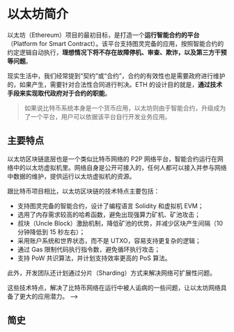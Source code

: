 # 以太坊简介


以太坊（Ethereum）项目的最初目标，是打造一个**运行智能合约的平台**（Platform for Smart Contract）。该平台支持图灵完备的应用，按照智能合约的约定逻辑自动执行，**理想情况下将不存在故障停机、审查、欺诈，以及第三方干预等问题**。

现实生活中，我们经常提到“契约”或“合约”，合约的有效性也是需要政府进行维护的，如果产生，需要针对合法性合同进行判决。ETH 的设计目的就是，**通过技术手段来实现取代政府对于合约的职能**。

> 如果说比特币系统本身是一个货币应用，以太坊则由于智能合约，升级成为了一个平台，用户可以依据该平台自行开发业务应用。  

## 主要特点
以太坊区块链底层也是一个类似比特币网络的 P2P 网络平台，智能合约运行在网络中的以太坊虚拟机里。网络自身是公开可接入的，任何人都可以接入并参与网络中数据的维护，提供运行以太坊虚拟机的资源。

跟比特币项目相比，以太坊区块链的技术特点主要包括：

- 支持图灵完备的智能合约，设计了编程语言 Solidity 和虚拟机 EVM；
- 选用了内存需求较高的哈希函数，避免出现强算力矿机、矿池攻击；
- 叔块（Uncle Block）激励机制，降低矿池的优势，并减少区块产生间隔（10 分钟降低到 15 秒左右）；
- 采用账户系统和世界状态，而不是 UTXO，容易支持更复杂的逻辑；
- 通过 Gas 限制代码执行指令数，避免循环执行攻击；
- 支持 PoW 共识算法，并计划支持效率更高的 PoS 算法。

此外，开发团队还计划通过分片（Sharding）方式来解决网络可扩展性问题。

这些技术特点，解决了比特币网络在运行中被人诟病的一些问题，让以太坊网络具备了更大的应用潜力。 -->



## 简史

